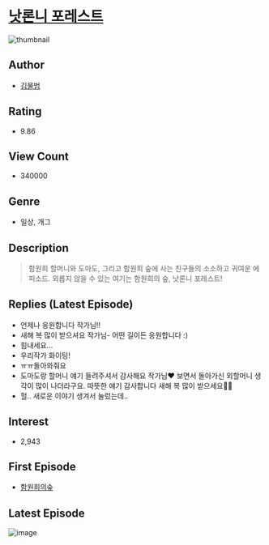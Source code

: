 # [낫론니 포레스트](https://comic.naver.com/bestChallenge/list?titleId=778595)
![thumbnail](https://image-comic.pstatic.net/user_contents_data/challenge_comic/2021/12/15/346673/thumbnail_202x1641d16efa0_6fc7_4450_aaf7_aa584110ab7e_00002284.JPEG)

## Author
- [김물범](https://comic.naver.com/artistTitle?id=346673)

## Rating
- 9.86

## View Count
- 340000

## Genre
- 일상, 개그

## Description
> 함원희 할머니와 도마도, 그리고 함원희 숲에 사는 친구들의 소소하고 귀여운 에피소드. 외롭지 않을 수 있는 여기는 함원희의 숲, 낫론니 포레스트!

## Replies (Latest Episode)
- 언제나 응원합니다 작가님!!
- 새해 복 많이 받으셔요 작가님- 어떤 길이든 응원합니다 :)
- 힘내세요...
- 우리작가 화이팅!
- ㅠㅠ돌아와줘요
- 도마도랑 할머니 얘기 들려주셔서 감사해요 작가님❤️ 보면서 돌아가신 외할머니 생각이 많이 나더라구요. 따뜻한 얘기 감사합니다 새해 복 많이 받으세요🥰🥰
- 헐.. 새로운 이야기 생겨서 눌렀는데..

## Interest
- 2,943

## First Episode
- [함원희의숲](https://comic.naver.com/bestChallenge/detail?titleId=778595&no=1)

## Latest Episode
![image](https://image-comic.pstatic.net/user_contents_data/challenge_comic/2023/01/02/346673/upload_3775204382849186098.jpeg)
